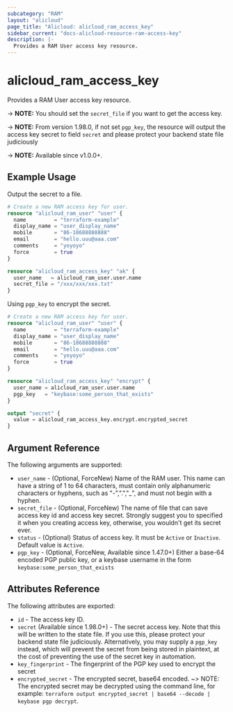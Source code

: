 ```yaml
---
subcategory: "RAM"
layout: "alicloud"
page_title: "Alicloud: alicloud_ram_access_key"
sidebar_current: "docs-alicloud-resource-ram-access-key"
description: |-
  Provides a RAM User access key resource.
---
```


# alicloud_ram_access_key

Provides a RAM User access key resource.

-> **NOTE:**  You should set the `secret_file` if you want to get the access key.  

-> **NOTE:**  From version 1.98.0, if not set `pgp_key`, the resource will output the access key secret to field `secret` and please protect your backend state file judiciously

-> **NOTE:** Available since v1.0.0+.

## Example Usage

Output the secret to a file.
```terraform
# Create a new RAM access key for user.
resource "alicloud_ram_user" "user" {
  name         = "terraform-example"
  display_name = "user_display_name"
  mobile       = "86-18688888888"
  email        = "hello.uuu@aaa.com"
  comments     = "yoyoyo"
  force        = true
}

resource "alicloud_ram_access_key" "ak" {
  user_name   = alicloud_ram_user.user.name
  secret_file = "/xxx/xxx/xxx.txt"
}
```

Using `pgp_key` to encrypt the secret.
```terraform
# Create a new RAM access key for user.
resource "alicloud_ram_user" "user" {
  name         = "terraform-example"
  display_name = "user_display_name"
  mobile       = "86-18688888888"
  email        = "hello.uuu@aaa.com"
  comments     = "yoyoyo"
  force        = true
}

resource "alicloud_ram_access_key" "encrypt" {
  user_name = alicloud_ram_user.user.name
  pgp_key   = "keybase:some_person_that_exists"
}

output "secret" {
  value = alicloud_ram_access_key.encrypt.encrypted_secret
}
```

## Argument Reference

The following arguments are supported:

* `user_name` - (Optional, ForceNew) Name of the RAM user. This name can have a string of 1 to 64 characters, must contain only alphanumeric characters or hyphens, such as "-",".","_", and must not begin with a hyphen.
* `secret_file` - (Optional, ForceNew) The name of file that can save access key id and access key secret. Strongly suggest you to specified it when you creating access key, otherwise, you wouldn't get its secret ever.
* `status` - (Optional) Status of access key. It must be `Active` or `Inactive`. Default value is `Active`.
* `pgp_key` - (Optional, ForceNew, Available since 1.47.0+) Either a base-64 encoded PGP public key, or a keybase username in the form `keybase:some_person_that_exists`

## Attributes Reference

The following attributes are exported:

* `id` - The access key ID.
* `secret` (Available since 1.98.0+) - The secret access key. Note that this will be written to the state file. 
If you use this, please protect your backend state file judiciously. 
Alternatively, you may supply a `pgp_key` instead, which will prevent the secret from being stored in plaintext, 
at the cost of preventing the use of the secret key in automation.
* `key_fingerprint` - The fingerprint of the PGP key used to encrypt the secret
* `encrypted_secret` - The encrypted secret, base64 encoded. ~> NOTE: The encrypted secret may be decrypted using the command line, for example: `terraform output encrypted_secret | base64 --decode | keybase pgp decrypt`.
